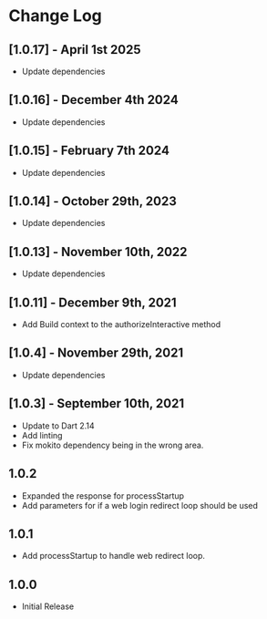 # Change Log

## [1.0.17] - April 1st 2025

- Update dependencies

## [1.0.16] - December 4th 2024

- Update dependencies

## [1.0.15] - February 7th 2024

- Update dependencies

## [1.0.14] - October 29th, 2023

- Update dependencies

## [1.0.13] - November 10th, 2022

- Update dependencies

## [1.0.11] - December 9th, 2021

- Add Build context to the authorizeInteractive method

## [1.0.4] - November 29th, 2021

- Update dependencies

## [1.0.3] - September 10th, 2021

- Update to Dart 2.14
- Add linting
- Fix mokito dependency being in the wrong area.

## 1.0.2

- Expanded the response for processStartup
- Add parameters for if a web login redirect loop should be used

## 1.0.1

- Add processStartup to handle web redirect loop.

## 1.0.0

- Initial Release
